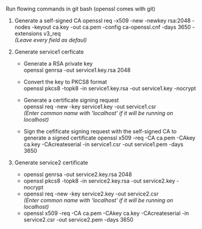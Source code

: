 Run flowing commands in git bash (openssl comes with git)

1. Generate a self-signed CA
    openssl req -x509 -new -newkey rsa:2048 -nodes -keyout ca.key -out ca.pem -config ca-openssl.cnf -days 3650 -extensions v3_req  
    *(Leave every field as defaul)*

2. Generate service1 cerficate

    - Generate a RSA private key  
    openssl genrsa -out service1.key.rsa 2048

    - Convert the key to PKCS8 format  
    openssl pkcs8 -topk8 -in service1.key.rsa -out service1.key -nocrypt

    - Generate a certificate signing request  
    openssl req -new -key service1.key -out service1.csr  
    *(Enter common name with 'localhost' if it will be running on localhost)*

    - Sign the cefificate signing request with the self-signed CA to generate a signed certificate
    openssl x509 -req -CA ca.pem -CAkey ca.key -CAcreateserial -in service1.csr -out service1.pem -days 3650

3. Generate service2 certificate

    - openssl genrsa -out service2.key.rsa 2048
    - openssl pkcs8 -topk8 -in service2.key.rsa -out service2.key -nocrypt
    - openssl req -new -key service2.key -out service2.csr  
    *(Enter common name with 'localhost' if it will be running on localhost)*
    - openssl x509 -req -CA ca.pem -CAkey ca.key -CAcreateserial -in service2.csr -out service2.pem -days 3650